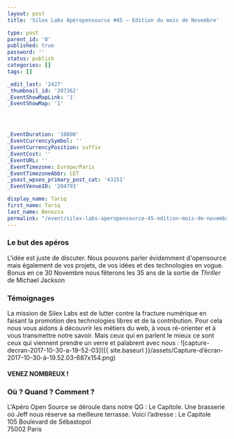 ```yaml
---
layout: post
title: 'Silex Labs Apéropensource #45 – Edition du mois de Novembre'

type: post
parent_id: '0'
published: true
password: ''
status: publish
categories: []
tags: []

_edit_last: '2427'
_thumbnail_id: '207362'
_EventShowMapLink: '1'
_EventShowMap: '1'




_EventDuration: '10800'
_EventCurrencySymbol: ''
_EventCurrencyPosition: suffix
_EventCost: ''
_EventURL: ''
_EventTimezone: Europe/Paris
_EventTimezoneAbbr: CET
_yoast_wpseo_primary_post_cat: '43151'
_EventVenueID: '204793'

display_name: Tariq
first_name: Tariq
last_name: Benezza
permalink: "/event/silex-labs-aperopensource-45-edition-mois-de-novembre/"
---
```


### Le but des apéros

L'idée est juste de discuter. Nous pouvons parler évidemment d'opensource mais également de vos projets, de vos idées et des technologies en vogue. Bonus en ce 30 Novembre nous fêterons les 35 ans de la sortie de _Thriller_ de Michael Jackson

### Témoignages

La mission de Silex Labs est de lutter contre la fracture numérique en faisant la promotion des technologies libres et de la contribution. Pour cela nous vous aidons à découvrir les métiers du web, à vous ré-orienter et à vous transmettre notre savoir. Mais ceux qui en parlent le mieux ce sont ceux qui viennent prendre un verre et palabrent avec nous
: 
![capture-decran-2017-10-30-a-19-52-03]({{ site.baseurl }}/assets/Capture-d’écran-2017-10-30-à-19.52.03-687x154.png)

#### VENEZ NOMBREUX !

### Où ? Quand ? Comment ?

L'Apéro Open Source se déroule dans notre QG
: Le Capitole. Une brasserie où Jeff nous réserve sa meilleure terrasse. Voici l’adresse
: 
Le Capitole  
105 Boulevard de Sébastopol  
75002 Paris